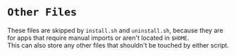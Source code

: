 # `Other Files`

These files are skipped by `install.sh` and `uninstall.sh`, because they are for apps that require manual imports or aren't located in `$HOME`.\
This can also store any other files that shouldn't be touched by either script.
